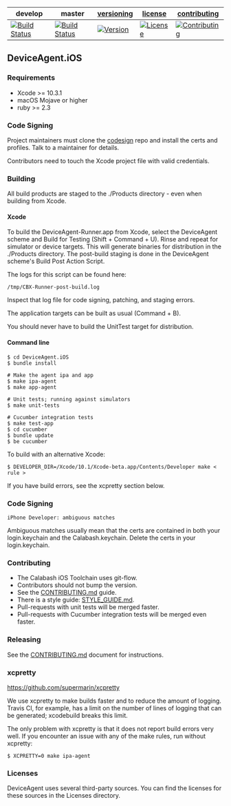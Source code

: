 | develop | master | [versioning](VERSIONING.md) | [license](LICENSE) | [contributing](CONTRIBUTING.md)|
|---------|--------|-----------------------------|--------------------|--------------------------------|
|[![Build Status](https://msmobilecenter.visualstudio.com/Mobile-Center/_apis/build/status/test-cloud/xamarin-uitest/calabash.DeviceAgent.iOS?branchName=develop)](https://msmobilecenter.visualstudio.com/Mobile-Center/_build/latest?definitionId=3510&branchName=develop) | [![Build Status](https://msmobilecenter.visualstudio.com/Mobile-Center/_apis/build/status/test-cloud/xamarin-uitest/calabash.DeviceAgent.iOS?branchName=master)](https://msmobilecenter.visualstudio.com/Mobile-Center/_build/latest?definitionId=3510&branchName=master) | [![Version](https://img.shields.io/badge/version-2.4.1-green.svg)](https://img.shields.io/badge/version-2.4.1-green.svg) |[![License](https://img.shields.io/github/license/mashape/apistatus.svg?maxAge=2592000)](LICENSE) | [![Contributing](https://img.shields.io/badge/contrib-gitflow-orange.svg)](https://www.atlassian.com/git/tutorials/comparing-workflows/gitflow-workflow/)|

## DeviceAgent.iOS

### Requirements

* Xcode >= 10.3.1
* macOS Mojave or higher
* ruby >= 2.3

### Code Signing

Project maintainers must clone the [codesign](https://github.com/xamarinhq/calabash-codesign)
repo and install the certs and profiles. Talk to a maintainer for details.

Contributors need to touch the Xcode project file with valid credentials.

### Building

All build products are staged to the ./Products directory - even when
building from Xcode.

#### Xcode

To build the DeviceAgent-Runner.app from Xcode, select the DeviceAgent
scheme and Build for Testing (Shift + Command + U).  Rinse and repeat
for simulator or device targets.  This will generate binaries for
distribution in the ./Products directory.  The post-build staging is done
in the DeviceAgent scheme's Build Post Action Script.

The logs for this script can be found here:

```
/tmp/CBX-Runner-post-build.log
```

Inspect that log file for code signing, patching, and staging errors.

The application targets can be built as usual (Command + B).

You should never have to build the UnitTest target for distribution.

#### Command line

```
$ cd DeviceAgent.iOS
$ bundle install

# Make the agent ipa and app
$ make ipa-agent
$ make app-agent

# Unit tests; running against simulators
$ make unit-tests

# Cucumber integration tests
$ make test-app
$ cd cucumber
$ bundle update
$ be cucumber
```

To build with an alternative Xcode:

```
$ DEVELOPER_DIR=/Xcode/10.1/Xcode-beta.app/Contents/Developer make < rule >
```

If you have build errors, see the xcpretty section below.

### Code Signing

```
iPhone Developer: ambiguous matches
```

Ambiguous matches usually mean that the certs are contained in both your
login.keychain and the Calabash.keychain.  Delete the certs in your
login.keychain.

### Contributing

* The Calabash iOS Toolchain uses git-flow.
* Contributors should not bump the version.
* See the [CONTRIBUTING.md](CONTRIBUTING.md) guide.
* There is a style guide: [STYLE\_GUIDE.md](STYLE\_GUIDE.md).
* Pull-requests with unit tests will be merged faster.
* Pull-requests with Cucumber integration tests will be merged even faster.

### Releasing

See the [CONTRIBUTING.md](CONTRIBUTING.md) document for instructions.

### xcpretty

https://github.com/supermarin/xcpretty

We use xcpretty to make builds faster and to reduce the amount of
logging.  Travis CI, for example, has a limit on the number of lines of
logging that can be generated; xcodebuild breaks this limit.

The only problem with xcpretty is that it does not report build errors
very well.  If you encounter an issue with any of the make rules, run
without xcpretty:

```
$ XCPRETTY=0 make ipa-agent
```

### Licenses

DeviceAgent uses several third-party sources.  You can find the licenses for
these sources in the Licenses directory.

